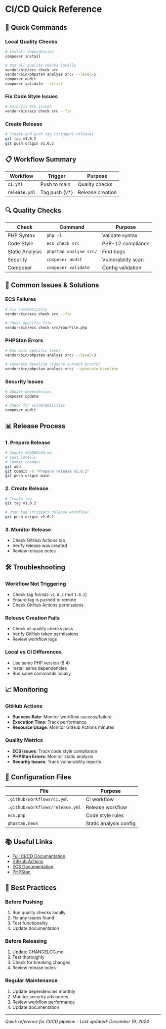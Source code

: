 # CI/CD Quick Reference

## 🚀 Quick Commands

### Local Quality Checks
```bash
# Install dependencies
composer install

# Run all quality checks locally
vendor/bin/ecs check src
vendor/bin/phpstan analyse src/ --level=5
composer audit
composer validate --strict
```

### Fix Code Style Issues
```bash
# Auto-fix ECS issues
vendor/bin/ecs check src --fix
```

### Create Release
```bash
# Create and push tag (triggers release)
git tag v1.0.2
git push origin v1.0.2
```

## 📋 Workflow Summary

| Workflow | Trigger | Purpose |
|----------|---------|---------|
| `ci.yml` | Push to main | Quality checks |
| `release.yml` | Tag push (v*) | Release creation |

## 🔍 Quality Checks

| Check | Command | Purpose |
|-------|---------|---------|
| PHP Syntax | `php -l` | Validate syntax |
| Code Style | `ecs check src` | PSR-12 compliance |
| Static Analysis | `phpstan analyse src/` | Find bugs |
| Security | `composer audit` | Vulnerability scan |
| Composer | `composer validate` | Config validation |

## 🚨 Common Issues & Solutions

### ECS Failures
```bash
# Fix automatically
vendor/bin/ecs check src --fix

# Check specific file
vendor/bin/ecs check src/YourFile.php
```

### PHPStan Errors
```bash
# Run with specific level
vendor/bin/phpstan analyse src/ --level=3

# Generate baseline (ignore current errors)
vendor/bin/phpstan analyse src/ --generate-baseline
```

### Security Issues
```bash
# Update dependencies
composer update

# Check for vulnerabilities
composer audit
```

## 📊 Release Process

### 1. Prepare Release
```bash
# Update CHANGELOG.md
# Test locally
# Commit changes
git add .
git commit -m "Prepare release v1.0.2"
git push origin main
```

### 2. Create Release
```bash
# Create tag
git tag v1.0.2

# Push tag (triggers release workflow)
git push origin v1.0.2
```

### 3. Monitor Release
- Check GitHub Actions tab
- Verify release was created
- Review release notes

## 🛠️ Troubleshooting

### Workflow Not Triggering
- Check tag format: `v1.0.2` (not `1.0.2`)
- Ensure tag is pushed to remote
- Check GitHub Actions permissions

### Release Creation Fails
- Check all quality checks pass
- Verify GitHub token permissions
- Review workflow logs

### Local vs CI Differences
- Use same PHP version (8.4)
- Install same dependencies
- Run same commands locally

## 📈 Monitoring

### GitHub Actions
- **Success Rate**: Monitor workflow success/failure
- **Execution Time**: Track performance
- **Resource Usage**: Monitor GitHub Actions minutes

### Quality Metrics
- **ECS Issues**: Track code style compliance
- **PHPStan Errors**: Monitor static analysis
- **Security Issues**: Track vulnerability reports

## 🔧 Configuration Files

| File | Purpose |
|------|---------|
| `.github/workflows/ci.yml` | CI workflow |
| `.github/workflows/release.yml` | Release workflow |
| `ecs.php` | Code style rules |
| `phpstan.neon` | Static analysis config |

## 📚 Useful Links

- [Full CI/CD Documentation](./ci-cd-pipeline.md)
- [GitHub Actions](https://docs.github.com/en/actions)
- [ECS Documentation](https://github.com/symplify/easy-coding-standard)
- [PHPStan](https://phpstan.org/)

## 🎯 Best Practices

### Before Pushing
1. Run quality checks locally
2. Fix any issues found
3. Test functionality
4. Update documentation

### Before Releasing
1. Update CHANGELOG.md
2. Test thoroughly
3. Check for breaking changes
4. Review release notes

### Regular Maintenance
1. Update dependencies monthly
2. Monitor security advisories
3. Review workflow performance
4. Update documentation

---

*Quick reference for CI/CD pipeline - Last updated: December 19, 2024* 